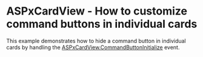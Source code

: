 # ASPxCardView - How to customize command buttons in individual cards


This example demonstrates how to hide a command button in individual cards by handling the <a href="https://documentation.devexpress.com/#AspNet/DevExpressWebASPxCardView_CommandButtonInitializetopic">ASPxCardView.CommandButtonInitialize</a> event.

<br/>


